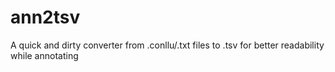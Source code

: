 # ann2tsv
A quick and dirty converter from .conllu/.txt files to .tsv for better readability while annotating
